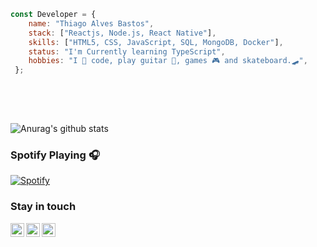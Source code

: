 ```javascript 
const Developer = {   
    name: "Thiago Alves Bastos",
    stack: ["Reactjs, Node.js, React Native"],
    skills: ["HTML5, CSS, JavaScript, SQL, MongoDB, Docker"], 
    status: "I'm Currently learning TypeScript",    
    hobbies: "I 💜 code, play guitar 🎸, games 🎮 and skateboard.🛹",       
 };    
            
 ```                                 
                                                                
 <br />                                                                                                     
 <br />                                                                                           
                                                             
                         
![Anurag's github stats](https://github-readme-stats.vercel.app/api?username=the-one-who-knoccks&show_icons=true&theme=dark)
              
                                      
### Spotify Playing 🎧                   
[![Spotify](https://now-playing-spotify.vercel.app/api/spotify)](https://open.spotify.com/user/4bqhduwc9zy3lnu569vw34txr)
                                      
                                                                                          
                                                                                                                    
### Stay in touch                                                             
          
[<img align="left" alt="the-one-who-knoccks | Twitter" width="22px" src="https://cdn.jsdelivr.net/npm/simple-icons@v3/icons/twitter.svg" />][twitter]
[<img align="left" alt="the.one.who.knoccks | LinkedIn" width="22px" src="https://cdn.jsdelivr.net/npm/simple-icons@v3/icons/linkedin.svg" />][linkedin]
[<img align="left" alt="the-one-who-knoccks | Instagram" width="22px" src="https://cdn.jsdelivr.net/npm/simple-icons@v3/icons/instagram.svg" />][instagram]
         
                 
[twitter]: https://twitter.com/the-one-who-knoccks      
[instagram]: https://instagram.com/the.one.who.knoccks    
[linkedin]: https://linkedin.com/in/thiagoalves89 
        
          
                   
        
 
    
